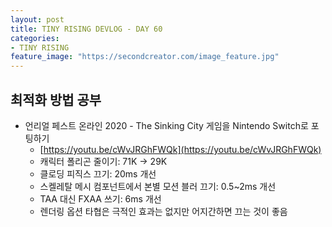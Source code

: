 ```yaml
---
layout: post
title: TINY RISING DEVLOG - DAY 60
categories:
- TINY RISING
feature_image: "https://secondcreator.com/image_feature.jpg"
---
```


## 최적화 방법 공부
- 언리얼 페스트 온라인 2020 - The Sinking City 게임을 Nintendo Switch로 포팅하기
  - [https://youtu.be/cWvJRGhFWQk](https://youtu.be/cWvJRGhFWQk)
  - 캐릭터 폴리곤 줄이기: 71K -> 29K
  - 클로딩 피직스 끄기: 20ms 개선
  - 스켈레탈 메시 컴포넌트에서 본별 모션 블러 끄기: 0.5~2ms 개선
  - TAA 대신 FXAA 쓰기: 6ms 개선
  - 렌더링 옵션 타협은 극적인 효과는 없지만 어지간하면 끄는 것이 좋음
